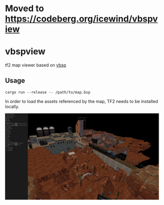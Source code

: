 # Moved to https://codeberg.org/icewind/vbspview

# vbspview

tf2 map viewer based on [vbsp](https://github.com/icewind1991/vbsp)

## Usage

```
cargo run --release -- /path/to/map.bsp
```

In order to load the assets referenced by the map, TF2 needs to be installed locally.

![pl_badwater as rendered by the viewer](screenshots/badwater.png)

